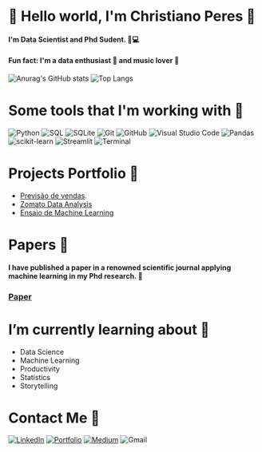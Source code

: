 # 🚀 Hello world, I'm Christiano Peres 👋

#### I'm Data Scientist and Phd Sudent. 🔬💻
#### Fun fact: I'm a data enthusiast 🎲 and music lover 🤘

![Anurag's GitHub stats](https://github-readme-stats.vercel.app/api?username=christianods&show_icons=true&theme=holi)
![Top Langs](https://github-readme-stats.vercel.app/api/top-langs/?username=christianods&layout=compact&theme=holi)

# Some tools that I'm working with 🔨

![Python](https://img.shields.io/badge/Python-3776AB?style=for-the-badge&logo=python&logoColor=white)
![SQL](https://img.shields.io/badge/SQL-00000F?style=for-the-badge&logo=postgresql&logoColor=white)
![SQLite](https://img.shields.io/badge/SQLite-003B57?style=for-the-badge&logo=sqlite&logoColor=white)
![Git](https://img.shields.io/badge/Git-F05032?style=for-the-badge&logo=git&logoColor=white)
![GitHub](https://img.shields.io/badge/GitHub-181717?style=for-the-badge&logo=github&logoColor=white)
![Visual Studio Code](https://img.shields.io/badge/Visual%20Studio%20Code-007ACC?style=for-the-badge&logo=visual-studio-code&logoColor=white)
![Pandas](https://img.shields.io/badge/Pandas-150458?style=for-the-badge&logo=pandas&logoColor=white)
![scikit-learn](https://img.shields.io/badge/scikit--learn-F7931E?style=for-the-badge&logo=scikit-learn&logoColor=white)
![Streamlit](https://img.shields.io/badge/Streamlit-FF4B4B?style=for-the-badge&logo=streamlit&logoColor=white)
![Terminal](https://img.shields.io/badge/Terminal-FF4B4B?style=for-the-badge&logo=terminal&logoColor=white)

# Projects Portfolio 📂

- [Previsão de vendas](https://github.com/ChristianoDS/rossmann_project).
- [Zomato Data Analysis](https://github.com/ChristianoDS/zomato_project)
- [Ensaio de Machine Learning](https://github.com/ChristianoDS/ensaio-machine-learning)

# Papers 📑
#### I have published a paper in a renowned scientific journal applying machine learning in my Phd research. 📝

### [Paper](https://www.sciencedirect.com/science/article/pii/S2212982024000155)


# I’m currently learning about 📖
- Data Science
- Machine Learning
- Productivity
- Statistics
- Storytelling

# Contact Me 📧

[![LinkedIn](https://img.shields.io/badge/LinkedIn-0077B5?style=for-the-badge&logo=linkedin&logoColor=white)](https://www.linkedin.com/in/christianods/)
[![Portfolio](https://img.shields.io/badge/Portfolio-4285F4?style=for-the-badge&logo=google-chrome&logoColor=white)](https://christianods.github.io/portifolio_projetos/)
[![Medium](https://img.shields.io/badge/Medium-12100E?style=for-the-badge&logo=medium&logoColor=white)](https://medium.com/@christianoDS)
![Gmail](https://img.shields.io/badge/Email-D14836?style=for-the-badge&logo=gmail&logoColor=white)







